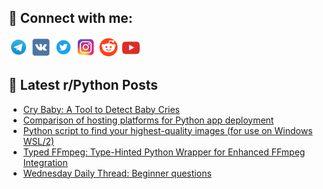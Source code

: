 ## 🔎 Connect with me:
[<img src="https://github.com/bullbesh/bullbesh/blob/main/images/Telegram.png" width="32" height="32" />](https://t.me/bullbesh)
[<img src="https://github.com/bullbesh/bullbesh/blob/main/images/VK.png" width="32" height="32" />](https://vk.com/bullbesh)
[<img src="https://github.com/bullbesh/bullbesh/blob/main/images/Twitter.png" width="32" height="32" />](https://twitter.com/bullbesh1)
[<img src="https://github.com/bullbesh/bullbesh/blob/main/images/Instagram.png" width="32" height="32" />](https://www.instagram.com/bullbesh)
[<img src="https://github.com/bullbesh/bullbesh/blob/main/images/Reddit.png" width="32" height="32" />](https://www.reddit.com/user/bullbesh)
[<img src="https://github.com/bullbesh/bullbesh/blob/main/images/YouTube.png" width="32" height="32" />](https://www.youtube.com/channel/UCtfjRs6uzgq5mfm8S06WTcg)

## 📕 Latest r/Python Posts
<!-- BLOG-POST-LIST:START -->
- [Cry Baby: A Tool to Detect Baby Cries](https://www.reddit.com/r/Python/comments/1awbm1r/cry_baby_a_tool_to_detect_baby_cries/)
- [Comparison of hosting platforms for Python app deployment](https://www.reddit.com/r/Python/comments/1aw83h9/comparison_of_hosting_platforms_for_python_app/)
- [Python script to find your highest-quality images &lpar;for use on Windows WSL/2&rpar;](https://www.reddit.com/r/Python/comments/1aw7kxc/python_script_to_find_your_highestquality_images/)
- [Typed FFmpeg: Type-Hinted Python Wrapper for Enhanced FFmpeg Integration](https://www.reddit.com/r/Python/comments/1aw5dqj/typed_ffmpeg_typehinted_python_wrapper_for/)
- [Wednesday Daily Thread: Beginner questions](https://www.reddit.com/r/Python/comments/1avx73m/wednesday_daily_thread_beginner_questions/)
<!-- BLOG-POST-LIST:END -->
